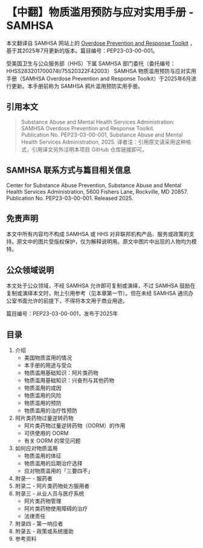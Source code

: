 # 【中翻】物质滥用预防与应对实用手册 - SAMHSA

本文翻译自 SAMHSA 网站上的 [Overdose Prevention and Response Toolkit](https://library.samhsa.gov/sites/default/files/overdose-prevention-response-kit-pep23-03-00-001.pdf) ，基于其2025年7月更新的版本。篇目编号：PEP23-03-00-001。

受美国卫生与公众服务部（HHS）下属 SAMHSA 部门委托（委托编号：HHSS283201700074I/75S20322F42003） SAMHSA 物质滥用预防与应对实用手册（SAMHSA Overdose Prevention and Response Toolkit）于2025年6月进行更新。本手册前称为 SAMHSA 鸦片滥用预防实用手册。

## 引用本文

> Substance Abuse and Mental Health Services Administration: SAMHSA Overdose Prevention and Response Toolkit.  
Publication No. PEP23-03-00-001, Substance Abuse and Mental Health Services Administration, 2025.
> 译者注：引用原文请采用这种格式，引用译文另外注明本项目 GitHub 仓库链接即可。

## SAMHSA 联系方式与篇目相关信息

Center for Substance Abuse Prevention, Substance Abuse and Mental Health Services Administration, 5600 Fishers Lane, Rockville, MD 20857. Publication No. PEP23-03-00-001. Released 2025.

## 免责声明

本文中所有内容均不构成 SAMHSA 或 HHS 对非联邦机构产品、服务或政策的支持。原文中的图片受版权保护，仅为解释说明用。原文中图片中出现的人物均为模特。

## 公众领域说明

本文处于公众领域，不经 SAMHSA 允许即可复制或演绎，不过 SAMHSA 鼓励在复制或演绎本文时，附上引用参考（见本章第一节）。但在未经 SAMHSA 通讯办公室书面允许的前提下，不得将本文用于商业用途。

篇目编号：PEP23-03-00-001，发布于2025年

## 目录

1. 介绍
   - 美国物质滥用的情况
   - 本手册的用途与受众
   - 物质滥用基础知识：阿片类药物
   - 物质滥用基础知识：兴奋剂与其他药物
   - 物质滥用的成因
   - 物质滥用的风险
   - 物质滥用的预防
   - 物质滥用的治疗性预防
2. 阿片类药物过量逆转药物
   - 阿片类药物过量逆转药物（OORM）的作用
   - 可供使用的 OORM
   - 有关 OORM 的常见问题
3. 如何应对物质滥用
   - 物质滥用的体征
   - 物质滥用的后期治疗选择
   - 应对物质滥用的「三要四不」
4. 附录一 - 服药者
5. 附录二 - 阿片类药物处方服用者
6. 附录三 - 从业人员与医疗系统
    - 阿片类药物管理
    - 阿片类药物使用障碍的治疗
    - 法律责任
7. 附录四 - 第一响应者
8. 附录五 - 政策或系统援助
9. 参考资料
